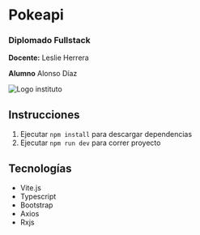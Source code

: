 # Pokeapi

### Diplomado Fullstack

**Docente:** Leslie Herrera

**Alumno** Alonso Díaz

![Logo instituto](https://encrypted-tbn0.gstatic.com/images?q=tbn:ANd9GcSz9AsxivA3bW4SIxha6DBeZK_wyaijaKAsEA&s)

## Instrucciones

1. Ejecutar ```npm install``` para descargar dependencias
2. Ejecutar ```npm run dev``` para correr proyecto

## Tecnologías

* Vite.js
* Typescript
* Bootstrap
* Axios
* Rxjs
